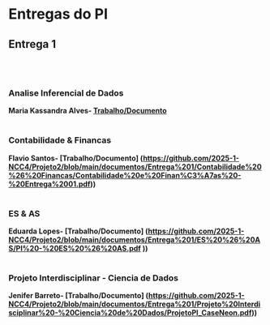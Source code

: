 # Entregas do PI

## Entrega 1
<br><br>

### Analise Inferencial de Dados

<b>Maria Kassandra Alves- [Trabalho/Documento](https://github.com/2025-1-NCC4/Projeto2/blob/main/documentos/Entrega%201/Analise%20Inferencial%20de%20Dados/An%C3%A1lise%20Inferencial%20de%20Dados.pdf)</b>
<br><br>

### Contabilidade & Financas

<b>Flavio Santos- [Trabalho/Documento]
(https://github.com/2025-1-NCC4/Projeto2/blob/main/documentos/Entrega%201/Contabilidade%20%26%20Financas/Contabilidade%20e%20Finan%C3%A7as%20-%20Entrega%2001.pdf))</b>
<br><br>

### ES & AS

<b>Eduarda Lopes- [Trabalho/Documento]
(https://github.com/2025-1-NCC4/Projeto2/blob/main/documentos/Entrega%201/ES%20%26%20AS/PI%20-%20ES%20%26%20AS.pdf
))</b>
<br><br>

### Projeto Interdisciplinar - Ciencia de Dados

<b>Jenifer Barreto- [Trabalho/Documento]
(https://github.com/2025-1-NCC4/Projeto2/blob/main/documentos/Entrega%201/Projeto%20Interdisciplinar%20-%20Ciencia%20de%20Dados/ProjetoPI_CaseNeon.pdf))</b>
<br><br>
